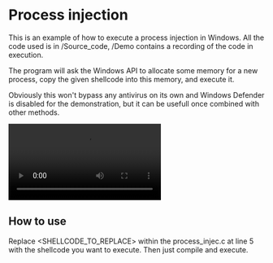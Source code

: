 # Process injection

This is an example of how to execute a process injection in Windows. All the code used is in /Source_code, /Demo contains a recording of the code in execution.

The program will ask the Windows API to allocate some memory for a new process, copy the given shellcode into this memory, and execute it.

Obviously this won't bypass any antivirus on its own and Windows Defender is disabled for the demonstration, but it can be usefull once combined with other methods.

![Watch a demo here](https://raw.githubusercontent.com/geoffrey-diederichs/Red_team_tools/main/Concepts/01_Process_injection/Demo/process_inj_demo.mp4)

## How to use

Replace <SHELLCODE_TO_REPLACE> within the process_injec.c at line 5 with the shellcode you want to execute. Then just compile and execute.
